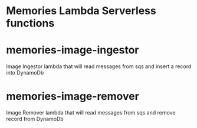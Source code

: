 # Memories Lambda Serverless functions

# memories-image-ingestor
Image Ingestor lambda that will read messages from sqs and insert a record into DynamoDb

# memories-image-remover
Image Remover lambda that will read messages from sqs and remove record from DynamoDb


